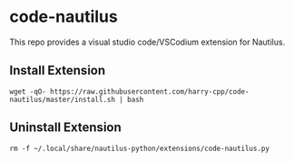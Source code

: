 # code-nautilus

This repo provides a visual studio code/VSCodium extension for Nautilus.

## Install Extension

```
wget -qO- https://raw.githubusercontent.com/harry-cpp/code-nautilus/master/install.sh | bash
```

## Uninstall Extension

```
rm -f ~/.local/share/nautilus-python/extensions/code-nautilus.py
```
